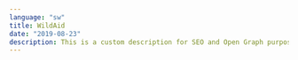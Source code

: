 ```yaml
---
language: "sw"
title: WildAid
date: "2019-08-23"
description: This is a custom description for SEO and Open Graph purposes, rather than the default generated excerpt. Simply add a description field to the frontmatter.
---
```


<main role="main">
    <section id="section__hero" className="hero" aria-label="Idadi ya simba iko hatarini, na wewe ndiyo suluhisho.">
        <component-hero
            content='{
                "headline": "Be the",
                "headlineAlt": "Pride",
                "subheadline": "Idadi ya simba iko hatarini, na wewe ndiyo suluhisho.",
                "buttonText": "Saidia Sasa",
                "url": "",
                "captionText": "Picha na Chris Schmid"
        }'></component-hero>
    </section>
    <section id="section__population" className="population" aria-label="Hizi ni sababu za simba kuwa hatarini">
        <component-population
            content='{
                "slides": [
                    {
                        "title": "",
                        "paragraph": "Kihistoria, simba walipatikana maeneo mengi Africa, leo wametoweka kutoka katika 94% ya maeneo hayo."
                    },
                    {
                        "title": "UJANGILI WA NYAMA PORI",
                        "paragraph": "Ujangili umepunguza mno mawindo ya simba. Mara nyingi pia simba hunaswa na mitego haramu iliyowekwa na majangili kwa ajili ya kupata nyama pori."
                    },
                    {
                        "title": "",
                        "paragraph": "Mifugo hugombania malisho na wanyamapori wala majani ambao ni chakula cha simba. Kitendo hiki huwasukuma wanyama wawindaji karibu zaidi na wanadamu. Mifugo inapouawa, mara nyingi simba huwa ndio walengwa wa kwanza wa mauaji ya kulipiza kisasi."
                    },
                    {
                        "title": "UVAMIZI WA BINADAMU",
                        "paragraph": "Ukizingatia kuna watu 350,000 kwa kila simba, kuna ushindani wa rasilimali kama ardhi ambao unakua. Makazi halisi ya Simba  yanazidi kuharibiwa ili kutengeneza mashamba."
                    },
                    {
                        "title": "",
                        "paragraph": "Ndani ya miaka 20 iliyopita pekee, idadi ya simba wanaoishi porini imeshuka kwa karibia nusu kutokana na vitisho hivi."
                    },
                    {
                        "title": "#bethepride",
                        "paragraph": "60% ya simba wa Tanzania bado wanaishi nje ya hifadhi. Chukua hatua sasa kwa kuendelea kusoma hapo chini."
                    }
                ],
                "africaMaps": [
                    {
                        "headline": "Hizi ni sababu za<br />simba kuwa hatarini",
                        "subheadline": "Maeneo ya<br />simba kihistoria",
                        "pic": "africa-image1@2x"
                    },
                    {
                        "headline": "Idadi ya Wanyama simba wanaokula wanapungua",
                        "subheadline": "",
                        "pic": "africa-image2@2x"
                    },
                    {
                        "headline": "Binadamu na simba wapo kwenye mgogoro",
                        "subheadline": "",
                        "pic": "africa-image3@2x"
                    },
                    {
                        "headline": "Shughuli za wanadamu ndio tishio kubwa",
                        "subheadline": "",
                        "pic": "africa-image4@2x"
                    },
                    {
                        "headline": "Simba wako hatarini",
                        "subheadline": "Sehemu  simba<br />wanapopatikana<br />kwa sasa",
                        "pic": "africa-image5@2x"
                    },
                    {
                        "headline": "Tanzania ina 40% ya simba wote waliobaki duniani.",
                        "subheadline": "",
                        "pic": "africa-image6@2x"
                    }
                ]
        }'></component-population>
    </section>
    <section id="section__video-feature" className="video-feature" aria-label="Subheadline">
        <component-video-feature
            content='{
                "headline": "Video Here",
                "subheadline": "Subheadline will go here.",
                "url": "http://www.youtube.com/embed/4aQwT3n2c1Q",
                "title": "iframe title",
                "paragraph": "Lorem ipsum dolor sit amet, consectetur adipiscing elit. Praesent consequat neque eu nunc semper, at pretium urna accumsan. Etiam et cursus eros, nec faucibus purus. Nullam ullamcorper malesuada mi, eu dictum ligula vulputate et. Maecenas sodales tincidunt pulvinar. In sit amet nulla convallis, bibendum massa gravida, posuere turpis. Vivamus condimentum justo nec mi dictum ornare. Nam fringilla sapien et sapien ornare gravida et sed ligula. Vivamus massa lorem, ullamcorper eget accumsan in, molestie non augue. Curabitur congue nunc eget tristique vestibulum. Aliquam erat volutpat. Aliquam sit amet ornare est. Vestibulum sollicitudin sodales commodo."
        }'></component-video-feature>
    </section>
    <section id="section__take-action" className="take-action" aria-label="Chukua Hatua">
        <component-take-action
            content='{
                "headline": "Chukua",
                "headlineAlt": "Hatua",
                "paragraph": "Njia bora zaidi ya kuchukukua hatua  ni kuwatumia viongozi, wenye ushawishi na wenyeuamuzi Tanzania, ujumbe kwa kupitia mtandao wa kijamii wa twitter usemao #bethepride okoa simba kabla hawajatoweka kabisa. Anza kwa kubofya kwenye akaunti iliopo hapo chini.",
                "buttonText": "View More",
                "buttonTextTwitter": "Send Tweet",
                "people": [{
                        "name": "Dk. John Magufuli",
                        "handle": "@MagufuliJP",
                        "title": "Raisi wa Tanzania",
                        "pic": "twitter-magufuli",
                        "personType": "politician"
                    },
                    {
                        "name": "Dk. Hamisi Kigwangalla",
                        "handle": "@HKigwangalla",
                        "title": "Waziri wa Maliasili na Utalii",
                        "pic": "twitter-kigwangalla",
                        "personType": "politician"
                    },
                    {
                        "name": "Diamond Platnumz",
                        "handle": "@diamondplatnumz",
                        "title": "Mwanamuziki",
                        "pic": "twitter-platnumz",
                        "personType": "influencer"
                    },
                    {
                        "name": "Fatma Karume",
                        "handle": "@fatma_karume",
                        "title": "Mwanasheria na Mwanaharakati",
                        "pic": "twitter-karume",
                        "personType": "politician"
                    },
                    {
                        "name": "Majaliwa Kassim",
                        "handle": "@majaliwa_kassim",
                        "title": "Waziri Mkuu",
                        "pic": "twitter-kassim",
                        "personType": "politician"
                    },
                    {
                        "name": "Gerson Msigwa",
                        "handle": "@MsigwaGerson",
                        "title": "Mkurugenzi wa Mawasiliano ya Raisi Ikulu",
                        "pic": "twitter-msigwa",
                        "personType": "politician"
                    },
                    {
                        "name": "Jokate Mwegelo",
                        "handle": "@jokateM",
                        "title": "Mkuu wa Wilaya ya Kisarawe",
                        "pic": "twitter-mwegelo",
                        "personType": "politician"
                    },
                    {
                        "name": "Masanja",
                        "handle": "@mkandamizaji",
                        "title": "Mchekeshaji",
                        "pic": "twitter-masanja",
                        "personType": "influencer"
                    },
                    {
                        "name": "Maria Sarungi Tsehai",
                        "handle": "@mariaSTsehai",
                        "title": "Mwanaharakati",
                        "pic": "twitter-tsehai",
                        "personType": "influencer"
                    },
                    {
                        "name": "Idris Sultan",
                        "handle": "@IdrisSultan",
                        "title": "Mchekeshaji na Muandishi",
                        "pic": "twitter-sultan",
                        "personType": "influencer"
                    },
                    {
                        "name": "Mwana Fa",
                        "handle": "@mwanaFA",
                        "title": "Rapa",
                        "pic": "twitter-fa",
                        "personType": "influencer"
                    },
                    {
                        "name": "Salama Zalhata Jabir",
                        "handle": "@EceJay",
                        "title": "Mtangazaji",
                        "pic": "twitter-jabir",
                        "personType": "influencer"
                    }
                ]
        }'></component-take-action>
    </section>
    <section id="section__simba-ni" className="simba-ni" aria-label="Simba ana maana gani kwako?">
        <component-simba-ni
            content='{
                "headline": "Sambaza Video",
                "headlineAlt": "\"Simba Ni\"",
                "subheadline": "Simba ana maana gani kwako?",
                "videoUrl": "http://www.youtube.com/embed/4aQwT3n2c1Q",
                "iframeTitle": "Simba ana maana gani kwako?",
                "title": "Kuhusu watu",
                "paragraph": "Nchini Tanzania, simba ni ishara  ambayo imeingiliana sana na utambulisho wetu wa taifa,  ikiwakilisha sio tu urithi wetu mkubwa wa asili, ila pia tabia tunazothamini na kuvaa kama taifa. Sifa kama nguvu, fahari, mamlaka, ujasiri na ustahimilivu. Ili kuongeza ufahamu juu ya kiasi gani simba ameingiliana sana na utambulisho wetu, tafadhali sambaza video ya Simba Ni. Kisha soma kuhusu watu wenye uhamasisho walioko kwenye video kwa kubofya kwenye wasifu wao.",
                "buttonText": "Kuhusu watu",
                "thumbnails": [
                    {
                        "pic": "MrishoMpoto-small",
                        "imageAltText": "Mrisho Mpoto"
                    },
                    {
                        "pic": "EricMajura-small",
                        "imageAltText": "Eric Majura"
                    },
                    {
                        "pic": "DrHamisiKigwangalla-small",
                        "imageAltText": "Dk. Hamisi Kigwangalla"
                    },
                    {
                        "pic": "MohammedDewji-small",
                        "imageAltText": "Mohammed Dewji"
                    },
                    {
                        "pic": "DrBernardKissui-small",
                        "imageAltText": "Dk. Bernard Kissui"
                    },
                    {
                        "pic": "BenjaminFernandes-small",
                        "imageAltText": "Benjamin Fernandes"
                    },
                    {
                        "pic": "NeriaAbdi-small",
                        "imageAltText": "Neria Abdi"
                    },
                    {
                        "pic": "BenPol-small",
                        "imageAltText": "Ben Pol"
                    },
                    {
                        "pic": "SamarahMutahaba-small",
                        "imageAltText": "Samarah Mutahaba"
                    }
                ],
                "people": [
                    {
                        "pic": "MrishoMpoto",
                        "imageAltText": "Mrisho Mpoto",
                        "name": "Mrisho Mpoto",
                        "title": "mshairi na msanii",
                        "paragraph": "Mrisho ni mshairi, mwigizaji, muongozaji na msimulizi maarufu, ambaye ana mapenzi makubwa na uigizaji wa mashairi ya Kiswahili. Kwa kuwa amekuwa na mapenzi makubwa na mazingira tangu akiwa mdogo, Mrisho ameamini kwa muda mrefu kuwa vitu vyote vya asili vinahitaji kulindwa na kutunzwa kwa upendo na kwa sababu hii ametunga nyimbo nyingi kuhusu thamani ya mazingira na athari za ujangili, ikiwemo wimbo maarufu uitwao \"Deni la Hisani\"."
                    },
                    {
                        "pic": "EricMajura",
                        "imageAltText": "Eric Majura",
                        "name": "Eric Majura",
                        "title": "Mr. Tanzania 2017",
                        "paragraph": "Eric anaamini kuwa anaweza kuelezewa kuwa ana roho na nguvu ya simba, kwa sababu ya uwajibikaji wake usiotetereka na kujitolea kwake katika fani ya kujenga mwili – alishinda mashindano ya Mr. Tanzania baada ya karibia miaka ishirini aliyotumia kuujenga mwili wake. Kwake yeye, simba sio tu muhimu kwa mazingira, ila ni chanzo cha kuhamasisha  watu wawe na  nguvu na msukumo wa mafanikio bora."
                    },
                    {
                        "pic": "DrHamisiKigwangalla",
                        "imageAltText": "Dk. Hamis Kigwangalla",
                        "name": "Dk. Hamis Kigwangalla",
                        "title": "Waziri wa Maliasili na Utalii",
                        "paragraph": "Dk. Kigwangalla ni daktari wa matibabu, mwandishi na mbunge wa Nzega tangu 2010. Alikuwa Makamu Waziri wa Afya tangu 2015 mpaka alipoteuliwa kwenye nafasi aliyomo sasa. Kama Waziri wa Maliasili na Utalii, ameongeza idadi ya Mbuga za Wanyama nchini toka 16 mpaka 21, ameanzisha kampeni ya “Pori Kwa Pori” kukabiliana na ukataji miti haramu kwenye hifadhi za misitu, na ameanzisha kampeni ya kuongeza utalii wa ndani."
                    },
                    {
                        "pic": "MohammedDewji",
                        "imageAltText": "Mohammed Dewji",
                        "name": "Mohammed Dewji",
                        "title": "Mjasiriamali na Mfadhili",
                        "paragraph": "Mohammed ni rais wa MeTL, kampuni ya Kiafrika inayojihusisha na viwanda mbalimbali na pia ni mmiliki wa Timu ya Mpira ya Simba. Mnamo mwaka 2016, Mohammed alitia saini Ahadi ya Kutoa (the Giving Pledge), ambayo ni ahadi ya kuchangia angalau nusu ya utajiri wake kwenda watu  wasiojiweza. Nchini Tanzania, amechangia sekta mbalimbali kama vile elimu, afya na maendeleo ya jamii. Kama balozi wa WildAid amesaidia kupaza sauti kuhusu umuhimu wa uhifadhi wa wanyamapori."
                    },
                    {
                        "pic": "DrBernardKissui",
                        "imageAltText": "Dk. Bernard Kissui",
                        "name": "Dk. Bernard Kissui",
                        "title": "Mtafiti wa Simba",
                        "paragraph": "Akiwa anajulikana kwenye medani ya uhifadhi wa simba, Dk. Kissui alianzisha Mradi wa Tarangire Lion kama mwanafunzi wa shahada ya uzamivu na anaendelea kuiendesha mpaka leo. Akiwa amefanya kazi kwa miaka mingi katika Mbuga ya Wanyama ya Serengeti ,Hifadhi ya Ngorongoro na hifadhi ya Tarangire, ana shauku sana na kuelewa sababu ya migogoro ya binadamu na simba na hufanya kazi kwa karibu na jamii za wafugaji kuwasaidia kupunguza mauaji ya simba kupitia hatua mbalimbali."
                    },
                    {
                        "pic": "BenjaminFernandes",
                        "imageAltText": "Benjamin Fernandes",
                        "name": "Benjamin Fernandes",
                        "title": "Mjasiriamali",
                        "paragraph": "Hodari wa teknolojia aliyehitimu katika Chuo cha Stanford nchini Marekani, Benjamin ni kama shujaa wa vijana aliyeacha kazi nzuri kule Marekani na kurudi nyumbani Tanzania kuanzisha kampuni yake ya huduma za kifedha iitwayo NALA, ambayo imezawadiwa tuzo mbali mbali. Yeye sio tu mhamasishaji wa kutembelea Mbuga za Tanzania, ambaye ameleta karibia wageni 1000 tanzania, ila pia aliamua kuiita kampuni yake jina la simba jike kwa sababu ya mchango wa simba majike katika kutunza familia zao."
                    },
                    {
                        "pic": "NeriaAbdi",
                        "imageAltText": "Neria Abdi",
                        "name": "Neria Abdi",
                        "title": "Afisa wa Migogoro ya Simba",
                        "paragraph": "Neria ni mmoja wa maafisa migogoro wawili tu wafanyao kazi kwenye Mradi wa Ruaha Carnivore, kazi ambayo ina changamoto nyingi tu. Mara nyingi Neria huwa mtu wa kwanza kuitwa baada ya mnyama yeyote mla nyama-sio tu simba- akiwa ameshambulia ng’ombe kwenye jamii zilizo ukingoni mwa Mbuga ya Ruaha.  Licha ya kuwepo kwa hali ngumu ambazo anatakiwa kutatua mara kwa mara, Neria anapenda kazi yake na amekuwa mtu anayeheshimika na mwenye mamlaka katika jamii yake kwa sababu ya kazi yake."
                    },
                    {
                        "pic": "BenPol",
                        "imageAltText": "Ben Pol",
                        "name": "Ben Pol",
                        "title": "Mwimbaji-mtunzi wa nyimbo",
                        "paragraph": "Mara nyingi akiitwa \"hodari wa nyimbo za miondoko laini\", Ben hutumia sauti yake ya kipekee sio tu kuimba nyimbo zinazopasua chati, ila pia hukemea biashara haramu ya wanyama pori na kuwaonyesha mamilioni ya mashabiki wake umuhimu wa kutembelea Mbuga za Tanzania. Akiwa balozi wa muda mrefu wa WildAid, Ben ametokea kwenye jumbe za video na filamu fupi  kuhusu simba na tembo."
                    },
                    {
                        "pic": "SamarahMutahaba",
                        "imageAltText": "Samarah Mutahaba",
                        "name": "Samarah Mutahaba",
                        "title": "Mwanafunzi",
                        "paragraph": "Samara mwenye umri wa miaka kumi amekuwa akiwapenda simba karibia maisha yake yote. Anakumbuka kumwona simba akitembea kwenye Bonde la Ngorongoro na kufikiria kuwa wana haki ya kuwa na uhuru wa kutembeatembea, kuvuta hewa safi na kuwa na familia zao. \"Simba ni wanyama wa kifahari,\" anasema \"na wa kipekee na ni viumbe vya Mungu\" na anatumaini bado watakuwepo hata kwenye vizazi vya watoto na wajukuu wake."
                    }
                ]
        }'></component-simba-ni>
    </section>
    <section id="section__unsung-heroes" className="unsung-heroes" aria-label="Kusherehekea watu wanaoleta mabadiliko.">
        <component-unsung-heroes
            content='{
                "headline": "Mashujaa wa Uhifadhi Wasiojulikana",
                "subheadline": "Kusherehekea watu wanaoleta mabadiliko.",
                "videos": [
                    {
                        "title": "iframe Yamat Lengai",
                        "url": "https://www.youtube.com/embed/O9-RzYbK7q8"
                    },
                    {
                        "title": "iframe Stefano Asicheka",
                        "url": "https://www.youtube.com/embed/MS2WLeEhQGI"
                    },
                    {
                        "title": "iframe Neria Abdi",
                        "url": "https://www.youtube.com/embed/WR5-DREoVes"
                    },
                    {
                        "title": "iframe Mandela and Julius,
                        "url": "https://www.youtube.com/embed/1rt9nrhAWSE"
                    },
                ],
                "people": [
                    {
                        "name": "Yamat Lengai",
                        "title": "Monitoring and Evaluation Officer"
                    },
                    {
                        "name": "Stefano Asicheka",
                        "title": "Community Liaison Officer"
                    },
                    {
                        "name": "Neria Abdi",
                        "title": "Lion Conflict Officer"
                    },
                    {
                        "name": "Mandela and Julius",
                        "title": "Lion Defenders"
                    }
                ],
                "slides": [
                    {
                        "url": "https://i3.ytimg.com/vi/O9-RzYbK7q8/maxresdefault.jpg",
                        "name": "Yamat Lengai",
                        "title": "Monitoring and Evaluation Officer",
                        "imageAltText": "Yamat Lengai Video"
                    },
                    {
                        "url": "https://i3.ytimg.com/vi/MS2WLeEhQGI/maxresdefault.jpg",
                        "name": "Stefano Asicheka",
                        "title": "Community Liaison Officer",
                        "imageAltText": "Stefano Asicheka Video"
                    },
                    {
                        "url": "https://i3.ytimg.com/vi/WR5-DREoVes/maxresdefault.jpg",
                        "name": "Neria Abdi",
                        "title": "Lion Conflict Officer",
                        "imageAltText": "Neria Abdi"
                    },
                    {
                        "url": "https://i3.ytimg.com/vi/1rt9nrhAWSE/maxresdefault.jpg",
                        "name": "Mandela and Julius",
                        "title": "Lion Defenders",
                        "imageAltText": "Mandela and Julius Video"
                    }
                ],
                "paragraph": "<p>Yamat. Neria. Julius. Mandela. Bernard. Stefano. Kirerenjo. Unaweza usitambue majina haya, lakini hawa ni mashujaa wetu na tunatumaini watakuwa wa kwako- wao ni wanaume na wanawake wa kawaida wanaofanya kazi mchana (na wakati mwingine usiku) kwenye uhifadhi wa wanyamapori, wakichangia juhudi zao katika kulinda simba wa Tanzania na mazingira yao. Mfululizo wetu unaowamulika Mashujaa wasiojulikana wa Uhifadhi unawatambua watu ambao mara nyingi hawajulikani na hawaonekani mara kwa mara ambao wana nafasi kubwa sio tu katika kuhifadhi spishi hii pendwa ila pia katika kusaidia jamii ambazo zinapitia changamoto ya kuishi karibu nao.</p><p>Inaweza kuwa watetezi wa simba kama Julius na Mandela, waliofanya kazi kuzuia uwindaji wa kiasili wa simba, au mama anayefanya kazi, Yamat, anayekusanya habari za thamani sana zinazolisaidia shirika lake kufanya maamuzi yenye ufanisi ya kuzuia mashambulizi ya simba; au Kirerenjo, anayeelimisha wafugaji kuhusu kuchunga wanyama wao kwa ufanisi zaidi na kwa njia yenye madhara madogo zaidi kwenye makazi ya simba. Tafadhali tazama film zetu za mashujaa wa uhifadhi alafu uwaachie ujumbe wa kuwatia moyo.</p>",
                "lionImageAlt": "Simba"
        }'></component-unsung-heroes>
    </section>
    <section id="section__lion-life" className="lion-life" aria-label="Simba maishani mwangu">
        <component-lion-life
            content='{
                "headline": "Simba<br />Maishani Mwangu",
                "paragraph": "<p>Tunauona mchoro wa simba kila mahali, kuanzia noti za fedha mpaka kanga, fulana na mapambo. Ni ishara muhimu, sehemu ya historia yetu na simulizi, imekuwa ni sehemu kubwa sana ya utamaduni wetu mpaka mara nyingi hata hatuitambui. Ila sasa tunakutaka utuonyeshe uwepo katika maisha yako wa huyo simba aliyepuuzwa na kusahauliwa kwa muda mrefu kwa kupiga picha wakati wowote unapoona kitu chenye nembo au picha ya simba – inaweza kuwa kishikio cha ufunguo, mchoro, bango, fulana, hata tatoo! – na upakie kwenye  Instagram ukitumia alama za reli (hashtags) #simbamaishanimwangu  na #bethepride.</p><p>Tuambie kwa sentensi moja simba ana maana gani kwako na utaingizwa kwenye droo. Mshindi atapata safari iliyogharamiwa kwa kila kitu ya kwenda Serengeti Tanzania kuwaona simba katika mazingira yao  halisi, ambapo utalipiwa kukaa katika hoteli nzuri ya Alex Walker Serian iitwayo Serengeti Lamai. Ili kuangalia vigezo na masharti, <a href=\"https://www.instagram.com/wildaidafrica\">tazama hapa</a>.</p>",
                "buttonText": "Tuonyeshe Simba Wako",
                "buttonUrl": "https://www.instagram.com/wildaidafrica"
        }'></component-lion-life>
    </section>
    <section id="section__learn" className="learn" aria-label="Soma kuhusu hatari zinazowakabili simba.">
        <component-learn
            content='{
                "headline": "Kujifunza Zaidi",
                "subheadline": "Soma kuhusu hatari zinazowakabili simba.",
                "links": [
                    {
                        "text": "Let lions live report | Panthera & WildAid",
                        "href": "https://letlionslive.org"
                    },
                    {
                        "text": "Where lions once ruled, they are now quietly disappearing | National Geographic",
                        "href": "https://www.nationalgeographic.com/animals/2019/07/lion-numbers-halved-since-original-lion-king/"
                    },
                    {
                        "text": "Simba&apos;s future depends on putting communities at the forefront of lion conservation | Mongabay",
                        "href": "https://news.mongabay.com/2019/07/simbas-future-depends-on-putting-communities-at-the-forefront-of-lion-conservation-commentary/"
                    },
                    {
                        "text": "The lions of the Serengeti | Africa Geographic",
                        "href": "https://africageographic.com/blog/the-lions-of-the-serengeti/"
                    },
                    {
                        "text": "Lion defenders: How Tanzania stopped 90% of hunts in a national park | Independent",
                        "href": "https://www.independent.co.uk/travel/africa/tanzania-animal-conservation-project-stopped-hunts-lion-defenders-ruaha-national-park-a8229161.html"
                    },
                    {
                        "text": "It&apos;s Sarabi&apos;s pride, Mufasa just lives there: a biologist on The Lion King | The Conversation",
                        "href": "http://theconversation.com/its-sarabis-pride-mufasa-just-lives-there-a-biologist-on-the-lion-king-120660"
                    },
                    {
                        "text": "The truth about lions | Smithsonian.com",
                        "href": "https://www.smithsonianmag.com/science-nature/the-truth-about-lions-11558237/"
                    },
                    {
                        "text": "Nine lions found dead in Serengeti | The Citizen",
                        "href": "https://www.thecitizen.co.tz/news/Nine-lions-found-dead-in-Serengeti/1840340-4591868-h03c04z/index.html"
                    },
                    {
                        "text": "Why poison is a growing threat to Africa&apos;s wildlife | National Geographic",
                        "href": "https://www.nationalgeographic.com/magazine/2018/08/poisoning-africa-kenya-maasai-pesticides-lions-poachers-conservationists/"
                    },
                    {
                        "text": "Living with lions | National Geographic",
                        "href": "https://www.nationalgeographic.com/magazine/2013/08/lion-conservation/"
                    },
                    {
                        "text": "The short happy life of a Serengeti lion | National Geographic",
                        "href": "https://www.nationalgeographic.com/magazine/2013/08/serengeti-lions/"
                    },
                    {
                        "text": "Lions like to cuddle too | Plos",
                        "href": "https://blogs.plos.org/everyone/2013/09/04/lions-like-to-cuddle-too/"
                    }
                ],
                "buttonText": "View More"
        }'></component-learn>
    </section>
    <section id="section__partners" className="partners" aria-label="Washirika">
        <component-partners
            content='{
                "headline": "Washirika",
                "logos": [
                    {
                        "url": "https://www.lionrecoveryfund.org",
                        "altText": "Lion Recover Fund",
                        "pic": "partners-lion-recovery-fund"
                    },
                    {
                        "url": "https://www.tanzaniatourism.go.tz/en",
                        "altText": "Tanzania Tourism Board",
                        "pic": "partners-tanzania-tourist-board"
                    },
                    {
                        "url": "http://www.coastal.co.tz",
                        "altText": "Coastal Aviation",
                        "pic": "partners-coastal-aviation"
                    },
                    {
                        "url": "https://serian.com",
                        "altText": "Alex Walker’s Serian",
                        "pic": "partners-alex-walkers-serian"
                    },
                    {
                        "url": "https://www.ruahacarnivoreproject.com",
                        "altText": "Ruaha Carnivore Project",
                        "pic": "partners-ruaha-carnivore-project"
                    },
                    {
                        "url": "http://kopelion.org",
                        "altText": "Kope Lion",
                        "pic": "partners-kope-lion"
                    },
                    {
                        "url": "https://tarangirelion.weebly.com/about.html",
                        "altText": "Tarangire Lion Research Initiative",
                        "pic": "partners-tarangire"
                    },
                    {
                        "url": "https://africanpeoplewildlife.org",
                        "altText": "Tanzania People & Wildlife",
                        "pic": "partners-tanzania-people-wildlife"
                    }
                ]
        }'></component-partners>
    </section>
</main>
<footer role="contentinfo">
    <component-footer
        content='{
            "links": [
                {
                    "text": "About the Crisis",
                    "href": "#section__population"
                },
                {
                    "text": "Chukua Hatua",
                    "href": "#section__take-action"
                },
                {
                    "text": "Sambaza Video ya \"Simba Ni\"",
                    "href": "#section__simba-ni"
                },
                {
                    "text": "Mashujaa wa Uhifadhi Wasiojulikana",
                    "href": "#section__unsung-heroes"
                },
                {
                    "text": "Simba maishani mwangu",
                    "href": "#section__lion-life"
                },
                {
                    "text": "Katika Vyombo vya Habari",
                    "href": "#section__media"
                },
                {
                    "text": "Kujifunza Zaidi",
                    "href": "#section__learn"
                },
                {
                    "text": "Washirika",
                    "href": "#section__partners"
                }
            ],
            "icons": [
                {
                    "url": "",
                    "pic": "icon-logo",
                    "altText": "WildAid Logo"
                },
                {
                    "url": "https://www.instagram.com/wildaidafrica",
                    "pic": "icon-instagram",
                    "altText": "WildAid Instagram Icon"
                },
                {
                    "url": "https://www.facebook.com/wildaidafrica",
                    "pic": "icon-facebook",
                    "altText": "WildAid Facebook Icon"
                },
                {
                    "url": "https://twitter.com/WildAidAfrica",
                    "pic": "icon-twitter",
                    "altText": "WildAid Twitter Icon"
                }
            ],
            "title": "Contact",
            "address": "333 Pine Street<br />Suite 300<br />San Francisco, CA 94104 USA",
            "addressOther": "tanzania@wildaid.org<br />+1 (415) 834-3174",
            "paragraph": "Shukrani za pekee kwa Chris Schmid kwa kupiga picha.",
            "privacyURL": "https://wildaid.org/privacy-policy/",
            "privacyText": "Privacy Policy",
            "copyright": "&nbsp;|&nbsp;Copyright &copy; 2019 WildAid. All rights reserved."
    }'></component-footer>
</footer>


